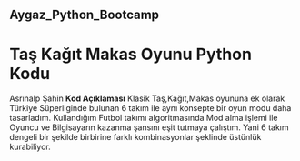 ## Aygaz_Python_Bootcamp
# Taş Kağıt Makas Oyunu Python Kodu
Asrınalp Şahin
**Kod Açıklaması**
Klasik Taş,Kağıt,Makas oyununa ek olarak Türkiye Süperliginde bulunan 6 takım ile aynı konsepte bir oyun modu daha tasarladım.
Kullandığım Futbol takımı algoritmasında Mod alma işlemi ile Oyuncu ve Bilgisayarın kazanma şansını eşit tutmaya çalıştım.
Yani 6 takım dengeli bir şekilde birbirine farklı kombinasyonlar şeklinde üstünlük kurabiliyor.
